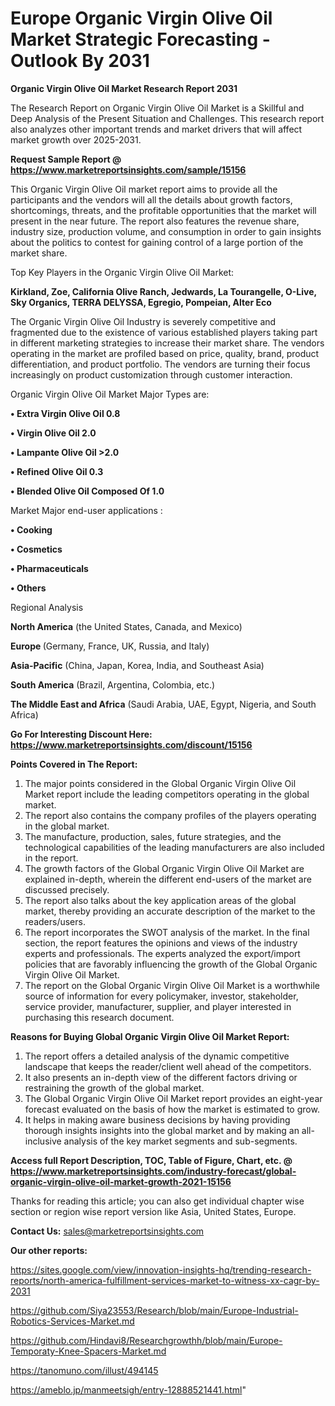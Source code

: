 # Europe Organic Virgin Olive Oil Market Strategic Forecasting - Outlook By 2031

<strong>Organic Virgin Olive Oil Market Research Report 2031</strong>

The Research Report on Organic Virgin Olive Oil Market is a Skillful and Deep Analysis of the Present Situation and Challenges. This research report also analyzes other important trends and market drivers that will affect market growth over 2025-2031.

<strong>Request Sample Report @ <a href=https://www.marketreportsinsights.com/sample/15156>https://www.marketreportsinsights.com/sample/15156</a></strong>

This Organic Virgin Olive Oil market report aims to provide all the participants and the vendors will all the details about growth factors, shortcomings, threats, and the profitable opportunities that the market will present in the near future. The report also features the revenue share, industry size, production volume, and consumption in order to gain insights about the politics to contest for gaining control of a large portion of the market share.

Top Key Players in the Organic Virgin Olive Oil Market:

<strong>Kirkland, Zoe, California Olive Ranch, Jedwards, La Tourangelle, O-Live, Sky Organics, TERRA DELYSSA, Egregio, Pompeian, Alter Eco</strong>

The Organic Virgin Olive Oil Industry is severely competitive and fragmented due to the existence of various established players taking part in different marketing strategies to increase their market share. The vendors operating in the market are profiled based on price, quality, brand, product differentiation, and product portfolio. The vendors are turning their focus increasingly on product customization through customer interaction.

Organic Virgin Olive Oil Market Major Types are:

<strong>• Extra Virgin Olive Oil 0.8

• Virgin Olive Oil 2.0

• Lampante Olive Oil >2.0

• Refined Olive Oil 0.3

• Blended Olive Oil Composed Of 1.0</strong>

Market Major end-user applications :

<strong>• Cooking

• Cosmetics

• Pharmaceuticals

• Others</strong>

Regional Analysis

</u><strong><b>North America</b></strong> (the United States, Canada, and Mexico)

<strong><b>Europe </b></strong>(Germany, France, UK, Russia, and Italy)

<strong><b>Asia-Pacific</b></strong> (China, Japan, Korea, India, and Southeast Asia)

<strong><b>South America</b></strong> (Brazil, Argentina, Colombia, etc.)

<strong><b>The Middle East and Africa</b></strong> (Saudi Arabia, UAE, Egypt, Nigeria, and South Africa)

<strong>Go For Interesting Discount Here: <a href=https://www.marketreportsinsights.com/discount/15156>https://www.marketreportsinsights.com/discount/15156</a></strong>

<strong>Points Covered in The Report:</strong>
<ol>
  <li>The major points considered in the Global Organic Virgin Olive Oil Market report include the leading competitors operating in the global market.</li>
  <li>The report also contains the company profiles of the players operating in the global market.</li>
  <li>The manufacture, production, sales, future strategies, and the technological capabilities of the leading manufacturers are also included in the report.</li>
  <li>The growth factors of the Global Organic Virgin Olive Oil Market are explained in-depth, wherein the different end-users of the market are discussed precisely.</li>
  <li>The report also talks about the key application areas of the global market, thereby providing an accurate description of the market to the readers/users.</li>
  <li>The report incorporates the SWOT analysis of the market. In the final section, the report features the opinions and views of the industry experts and professionals. The experts analyzed the export/import policies that are favorably influencing the growth of the Global Organic Virgin Olive Oil Market.</li>
  <li>The report on the Global Organic Virgin Olive Oil Market is a worthwhile source of information for every policymaker, investor, stakeholder, service provider, manufacturer, supplier, and player interested in purchasing this research document.</li>
</ol>
<strong>Reasons for Buying Global Organic Virgin Olive Oil Market Report:</strong>

<ol>
  <li>The report offers a detailed analysis of the dynamic competitive landscape that keeps the reader/client well ahead of the competitors.</li>
  <li>It also presents an in-depth view of the different factors driving or restraining the growth of the global market.</li>
  <li>The Global Organic Virgin Olive Oil Market report provides an eight-year forecast evaluated on the basis of how the market is estimated to grow.</li>
  <li>It helps in making aware business decisions by having providing thorough insights insights into the global market and by making an all-inclusive analysis of the key market segments and sub-segments.</li>
</ol>
<strong>Access full Report Description, TOC, Table of Figure, Chart, etc. @ <a href=https://www.marketreportsinsights.com/industry-forecast/global-organic-virgin-olive-oil-market-growth-2021-15156>https://www.marketreportsinsights.com/industry-forecast/global-organic-virgin-olive-oil-market-growth-2021-15156</a></strong>


Thanks for reading this article; you can also get individual chapter wise section or region wise report version like Asia, United States, Europe.

<strong>Contact Us:</strong>
sales@marketreportsinsights.com

<strong>Our other reports:</strong>

<a href=https://sites.google.com/view/innovation-insights-hq/trending-research-reports/north-america-fulfillment-services-market-to-witness-xx-cagr-by-2031>https://sites.google.com/view/innovation-insights-hq/trending-research-reports/north-america-fulfillment-services-market-to-witness-xx-cagr-by-2031</a>

<a href=https://github.com/Siya23553/Research/blob/main/Europe-Industrial-Robotics-Services-Market.md>https://github.com/Siya23553/Research/blob/main/Europe-Industrial-Robotics-Services-Market.md</a>

<a href=https://github.com/Hindavi8/Researchgrowthh/blob/main/Europe-Temporaty-Knee-Spacers-Market.md>https://github.com/Hindavi8/Researchgrowthh/blob/main/Europe-Temporaty-Knee-Spacers-Market.md</a>

<a href=https://tanomuno.com/illust/494145>https://tanomuno.com/illust/494145</a>

<a href=https://ameblo.jp/manmeetsigh/entry-12888521441.html>https://ameblo.jp/manmeetsigh/entry-12888521441.html</a>"
